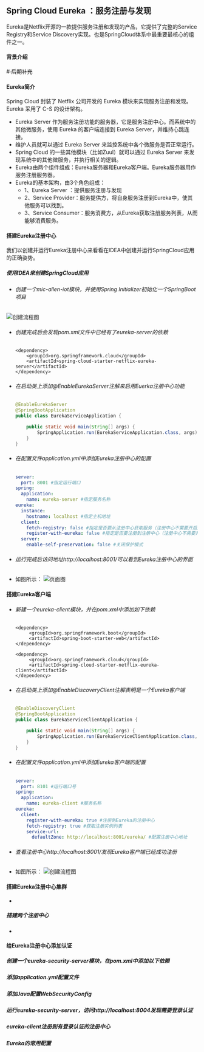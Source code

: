 ## Spring Cloud Eureka ：服务注册与发现
Eureka是Netflix开源的一款提供服务注册和发现的产品，它提供了完整的Service Registry和Service Discovery实现。也是SpringCloud体系中最重要最核心的组件之一。

#### 背景介绍
~~# 后期补充~~

#### Eureka简介
Spring Cloud 封装了 Netflix 公司开发的 Eureka 模块来实现服务注册和发现。Eureka 采用了 C-S 的设计架构。
* Eureka Server 作为服务注册功能的服务器，它是服务注册中心。而系统中的其他微服务，使用 Eureka 的客户端连接到 Eureka Server，并维持心跳连接。
* 维护人员就可以通过 Eureka Server 来监控系统中各个微服务是否正常运行。
* Spring Cloud 的一些其他模块（比如Zuul）就可以通过 Eureka Server 来发现系统中的其他微服务，并执行相关的逻辑。
* Eureka由两个组件组成：Eureka服务器和Eureka客户端。Eureka服务器用作服务注册服务器。
* Eureka的基本架构，由3个角色组成：
  * 1、Eureka Server ：提供服务注册与发现
  * 2、Service Provider：服务提供方，将自身服务注册到Eureka中，使其他服务可以找到。
  * 3、Service Consumer：服务消费方，从Eureka获取注册服务列表，从而能够消费服务。
  
#### 搭建Eureka注册中心
我们以创建并运行Eureka注册中心来看看在IDEA中创建并运行SpringCloud应用的正确姿势。

##### 使用IDEA来创建SpringCloud应用
* ###### 创建一个mic-allen-iot模块，并使用Spring Initializer初始化一个SpringBoot项目
![创建流程图]()
* ###### 创建完成后会发现pom.xml文件中已经有了eureka-server的依赖
  ```maven
  <dependency>
      <groupId>org.springframework.cloud</groupId>
      <artifactId>spring-cloud-starter-netflix-eureka-server</artifactId>
  </dependency>
  ```
* ###### 在启动类上添加@EnableEurekaServer注解来启用Euerka注册中心功能
  ```java
  @EnableEurekaServer
  @SpringBootApplication
  public class EurekaServiceApplication {
  
      public static void main(String[] args) {
          SpringApplication.run(EurekaServiceApplication.class, args);
      }
  }
  ```
* ###### 在配置文件application.yml中添加Eureka注册中心的配置
  ```yml
  server:
    port: 8001 #指定运行端口
  spring:
    application:
      name: eureka-server #指定服务名称
  eureka:
    instance:
      hostname: localhost #指定主机地址
    client:
      fetch-registry: false #指定是否要从注册中心获取服务（注册中心不需要开启）
      register-with-eureka: false #指定是否要注册到注册中心（注册中心不需要开启）
    server:
      enable-self-preservation: false #关闭保护模式
  ```
* ###### 运行完成后访问地址http://localhost:8001/可以看到Eureka注册中心的界面
* 如图所示：
![页面图](https://img-blog.csdnimg.cn/20210223174402220.png?x-oss-process=image/watermark,type_ZmFuZ3poZW5naGVpdGk,shadow_10,text_aHR0cHM6Ly9ibG9nLmNzZG4ubmV0L1N0cml2ZV9QZXRlcg==,size_16,color_FFFFFF,t_70)
#### 搭建Eureka客户端
* ###### 新建一个eureka-client模块，并在pom.xml中添加如下依赖
  ```maven
  <dependency>
       <groupId>org.springframework.boot</groupId>
       <artifactId>spring-boot-starter-web</artifactId>
  </dependency>
  
  <dependency>
       <groupId>org.springframework.cloud</groupId>
       <artifactId>spring-cloud-starter-netflix-eureka-client</artifactId>
  </dependency>
  ```
* ###### 在启动类上添加@EnableDiscoveryClient注解表明是一个Eureka客户端
  ```java
  @EnableDiscoveryClient
  @SpringBootApplication
  public class EurekaServiceClientApplication {
  
      public static void main(String[] args) {
          SpringApplication.run(EurekaServiceClientApplication.class, args);
      }
  }
  ```
* ###### 在配置文件application.yml中添加Eureka客户端的配置
  ```yml
  server:
    port: 8101 #运行端口号
  spring:
    application:
      name: eureka-client #服务名称
  eureka:
    client:
      register-with-eureka: true #注册到Eureka的注册中心
      fetch-registry: true #获取注册实例列表
      service-url:
        defaultZone: http://localhost:8001/eureka/ #配置注册中心地址
  ```
* ###### 查看注册中心http://localhost:8001/发现Eureka客户端已经成功注册
* 如图所示：
![创建流程图]()
#### 搭建Eureka注册中心集群
*

##### 搭建两个注册中心
*

#### 给Eureka注册中心添加认证

##### 创建一个eureka-security-server模块，在pom.xml中添加以下依赖

##### 添加application.yml配置文件

##### 添加Java配置WebSecurityConfig

##### 运行eureka-security-server，访问http://localhost:8004发现需要登录认证

##### eureka-client注册到有登录认证的注册中心

##### Eureka的常用配置

